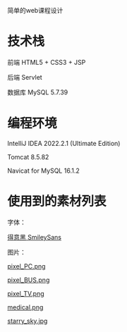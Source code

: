 简单的web课程设计

# 技术栈

前端 HTML5 + CSS3 + JSP

后端 Servlet

数据库 MySQL 5.7.39

# 编程环境

IntelliJ IDEA 2022.2.1 (Ultimate Edition)

Tomcat 8.5.82

Navicat for MySQL 16.1.2

# 使用到的素材列表

字体：

[得意黑 SmileySans](https://github.com/atelier-anchor/smiley-sans)

图片：

[pixel_PC.png](https://www.pixiv.net/artworks/96317312)

[pixel_BUS.png](https://www.pixiv.net/artworks/96272432)

[pixel_TV.png](https://www.pixiv.net/artworks/96317312)

[medical.png](https://www.pixiv.net/artworks/91683595)

[starry_sky.jpg](https://www.pixiv.net/artworks/104213674)
